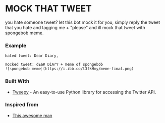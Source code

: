 # MOCK THAT TWEET

you hate someone tweet? let this bot mock it for you, simply reply the tweet that you hate and tagging me + "please" and ill mock that tweet with spongebob meme.

### Example

```
hated tweet: Dear Diary,

mocked tweet: dEaR DiArY + meme of spongebob
![spongebob meme](https://i.ibb.co/t3fkHmy/meme-final.png)
```

### Built With

- [Tweepy](https://www.tweepy.org/) - An easy-to-use Python library for accessing the Twitter API.

### Inspired from

- [This awesome man](https://blog.lipsumarium.com/caption-memes-in-python/)
